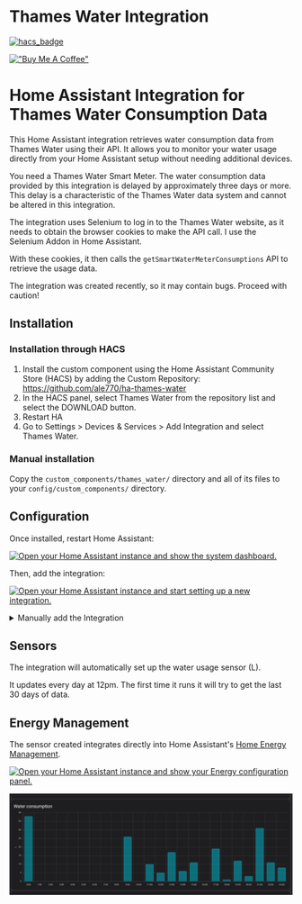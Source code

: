 # Thames Water Integration

[![hacs_badge](https://img.shields.io/badge/HACS-Default-orange.svg?style=for-the-badge)](https://github.com/custom-components/hacs)

[!["Buy Me A Coffee"](https://www.buymeacoffee.com/assets/img/custom_images/orange_img.png)](https://buymeacoffee.com/ar770)

# Home Assistant Integration for Thames Water Consumption Data

This Home Assistant integration retrieves water consumption data from Thames Water using their API. It allows you to monitor your water usage directly from your Home Assistant setup without needing additional devices.

You need a Thames Water Smart Meter. The water consumption data provided by this integration is delayed by approximately three days or more. This delay is a characteristic of the Thames Water data system and cannot be altered in this integration.

The integration uses Selenium to log in to the Thames Water website, as it needs to obtain the browser cookies to make the API call. I use the Selenium Addon in Home Assistant.

With these cookies, it then calls the `getSmartWaterMeterConsumptions` API to retrieve the usage data.

The integration was created recently, so it may contain bugs. Proceed with caution!

## Installation

### Installation through HACS

1. Install the custom component using the Home Assistant Community Store (HACS) by adding the Custom Repository:
https://github.com/ale770/ha-thames-water
2. In the HACS panel, select Thames Water from the repository list and select the DOWNLOAD button.
3. Restart HA
4. Go to Settings > Devices & Services > Add Integration and select Thames Water.

### Manual installation

Copy the `custom_components/thames_water/` directory and all of its files to your `config/custom_components/` directory.

## Configuration

Once installed, restart Home Assistant:

[![Open your Home Assistant instance and show the system dashboard.](https://my.home-assistant.io/badges/system_dashboard.svg)](https://my.home-assistant.io/redirect/system_dashboard/)

Then, add the integration:

[![Open your Home Assistant instance and start setting up a new integration.](https://my.home-assistant.io/badges/config_flow_start.svg)](https://my.home-assistant.io/redirect/config_flow_start/?domain=thames_water)


<details>
  <summary>Manually add the Integration</summary>
  Visit the <i>Integrations</i> section in Home Assistant and click the <i>Add</i> button in the bottom right corner. Search for <code>Thames Water</code> and input your credentials. <b>You may need to clear your browser cache before the integration appears in the list.</b>
</details>

## Sensors

The integration will automatically set up the water usage sensor (L).

It updates every day at 12pm.
The first time it runs it will try to get the last 30 days of data.

## Energy Management

The sensor created integrates directly into Home Assistant's [Home Energy Management](https://www.home-assistant.io/docs/energy/).

[![Open your Home Assistant instance and show your Energy configuration panel.](https://my.home-assistant.io/badges/config_energy.svg)](https://my.home-assistant.io/redirect/config_energy/)

![Dashboard](./dashboard.png)


